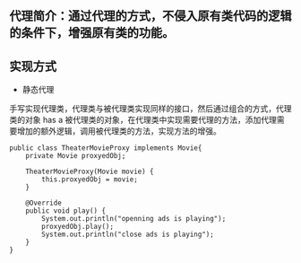 ## 代理简介：通过代理的方式，不侵入原有类代码的逻辑的条件下，增强原有类的功能。

## 实现方式
- 静态代理

手写实现代理类，代理类与被代理类实现同样的接口，然后通过组合的方式，代理类的对象 has a 被代理类的对象，在代理类中实现需要代理的方法，添加代理需要增加的额外逻辑，调用被代理类的方法，实现方法的增强。



```
public class TheaterMovieProxy implements Movie{
    private Movie proxyedObj;

    TheaterMovieProxy(Movie movie) {
        this.proxyedObj = movie;
    }

    @Override
    public void play() {
        System.out.println("openning ads is playing");
        proxyedObj.play();
        System.out.println("close ads is playing");
    }
}
```
